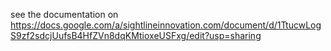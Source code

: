 see the documentation on
https://docs.google.com/a/sightlineinnovation.com/document/d/1TtucwLogS9zf2sdcjUufsB4HfZVn8dqKMtioxeUSFxg/edit?usp=sharing